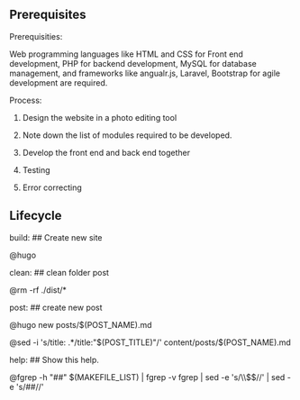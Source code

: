 
## Prerequisites

Prerequisities:

Web programming languages like HTML and CSS for Front end development, PHP for backend development, MySQL for database management, and frameworks like angualr.js, Laravel, Bootstrap for agile development are required.


Process:

 
1. Design the website in a photo editing tool

2. Note down the list of modules required to be developed.

3. Develop the front end and back end together

4. Testing
5. Error correcting

## Lifecycle

build: ## Create new site

@hugo

clean: ## clean folder post

@rm -rf ./dist/*

post: ## create new post

@hugo new posts/$(POST_NAME).md

@sed -i 's/title: .*/title:"$(POST_TITLE)"/' content/posts/$(POST_NAME).md

help: ## Show this help.

@fgrep -h "##" $(MAKEFILE_LIST) | fgrep -v fgrep | sed -e 's/\\$$//' | sed -e 's/##//'
